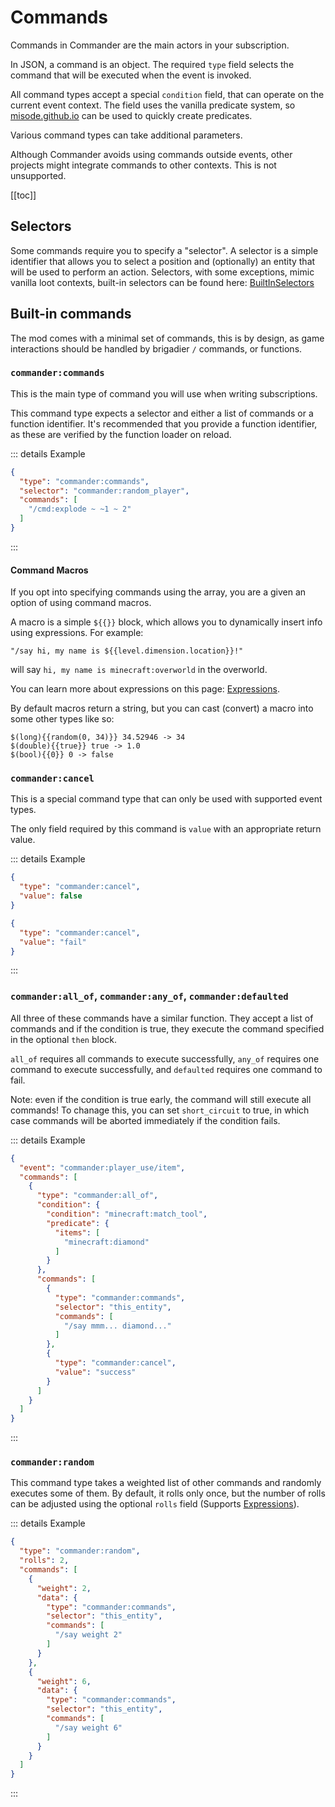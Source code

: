 # Commands

Commands in Commander are the main actors in your subscription.

In JSON, a command is an object. The required `type` field selects the command that will be executed when the event is invoked.

All command types accept a special `condition` field, that can operate on the current event context. The field uses the vanilla predicate system, so [misode.github.io](https://misode.github.io/predicate/) can be used to quickly create predicates.

Various command types can take additional parameters.

Although Commander avoids using commands outside events, other projects might integrate commands to other contexts. This is not unsupported.

[[toc]]

## Selectors

Some commands require you to specify a "selector". A selector is a simple identifier that allows you to select a position and (optionally) an entity that will be used to perform an action. Selectors, with some exceptions, mimic vanilla loot contexts, built-in selectors can be found here: [BuiltInSelectors](https://github.com/constellation-mc/commander/blob/main/src/main/java/me/melontini/commander/impl/builtin/BuiltInSelectors.java)

## Built-in commands
The mod comes with a minimal set of commands, this is by design, as game interactions should be handled by brigadier `/` commands, or functions.

### `commander:commands`
This is the main type of command you will use when writing subscriptions.

This command type expects a selector and either a list of commands or a function identifier. It's recommended that you provide a function identifier, as these are verified by the function loader on reload.

::: details Example
```json
{
  "type": "commander:commands",
  "selector": "commander:random_player",
  "commands": [
    "/cmd:explode ~ ~1 ~ 2"
  ]
}
```
:::

#### Command Macros

If you opt into specifying commands using the array, you are a given an option of using command macros.

A macro is a simple `${{}}` block, which allows you to dynamically insert info using expressions. For example:
```
"/say hi, my name is ${{level.dimension.location}}!"
```
will say `hi, my name is minecraft:overworld` in the overworld.

You can learn more about expressions on this page: [Expressions](Expressions).

By default macros return a string, but you can cast (convert) a macro into some other types like so:

```
$(long){{random(0, 34)}} 34.52946 -> 34
$(double){{true}} true -> 1.0
$(bool){{0}} 0 -> false
```

### `commander:cancel`
This is a special command type that can only be used with supported event types.

The only field required by this command is `value` with an appropriate return value.

::: details Example
```json
{
  "type": "commander:cancel",
  "value": false
}
```

```json
{
  "type": "commander:cancel",
  "value": "fail"
}
```
:::

### `commander:all_of`, `commander:any_of`, `commander:defaulted`
All three of these commands have a similar function. They accept a list of commands and if the condition is true, they execute the command specified in the optional `then` block.

`all_of` requires all commands to execute successfully, `any_of` requires one command to execute successfully, and `defaulted` requires one command to fail.

Note: even if the condition is true early, the command will still execute all commands! To chanage this, you can set `short_circuit` to true, in which case commands will be aborted immediately if the condition fails.

::: details Example
```json
{
  "event": "commander:player_use/item",
  "commands": [
    {
      "type": "commander:all_of",
      "condition": {
        "condition": "minecraft:match_tool",
        "predicate": {
          "items": [
            "minecraft:diamond"
          ]
        }
      },
      "commands": [
        {
          "type": "commander:commands",
          "selector": "this_entity",
          "commands": [
            "/say mmm... diamond..."
          ]
        },
        {
          "type": "commander:cancel",
          "value": "success"
        }
      ]
    }
  ]
}
```
:::

### `commander:random`
This command type takes a weighted list of other commands and randomly executes some of them. By default, it rolls only once, but the number of rolls can be adjusted using the optional `rolls` field (Supports [Expressions](Expressions)).

::: details Example
```json
{
  "type": "commander:random",
  "rolls": 2,
  "commands": [
    {
      "weight": 2,
      "data": {
        "type": "commander:commands",
        "selector": "this_entity",
        "commands": [
          "/say weight 2"
        ]
      }
    },
    {
      "weight": 6,
      "data": {
        "type": "commander:commands",
        "selector": "this_entity",
        "commands": [
          "/say weight 6"
        ]
      }
    }
  ]
}
```
:::